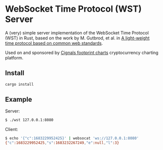 # WebSocket Time Protocol (WST) Server

A (very) simple server implementation of the WebSocket Time Protocol (WST) in Rust, based on the work by M. Gutbrod, et al. in [A light-weight time protocol based on common web standards](https://uhr.ptb.de/wst/paper).

Used on and sponsored by [Cignals footprint charts](https://cignals.io/) cryptocurrency charting platform.

## Install

```bash
cargo install
```

## Example

Server:

```bash
$ ./wst 127.0.0.1:8080
```

Client:

```bash
$ echo '{"c":1683229952425}' | websocat 'ws://127.0.0.1:8080'
{"c":1683229952425,"s":1683232267249,"e":null,"l":3}
```
